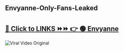 
 ## Envyanne-Only-Fans-Leaked

# <h2><a href="https://clipsfans.com/Envyanne&ref=git">🔗 Click to LINKS ⏩⏩ 👉 🟢 Envyanne </a></h2>

<a href="https://clipsfans.com/Envyanne&ref=git" rel="nofollow" data-target="animated-image.originalLink"><img src="https://i.ibb.co.com/xMMVF88/686577567.gif" alt="Viral Video Original" style="max-width: 100%; display: inline-block;" data-target="animated-image.originalImage"></a>
